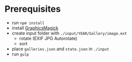 # Prerequisites
- run `npm install`
- install [GraphicsMagick](http://www.graphicsmagick.org/)
- create input folder with `./input/YEAR/Gallery/image.ext`
  - rotate (EXIF JPG Autorotate)
  - sort
- place `galleries.json` and `state.json` in `./input`
- run `gulp`
